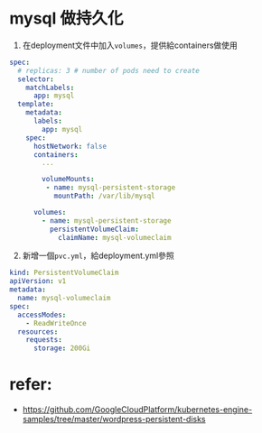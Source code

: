 # mysql 做持久化
1. 在deployment文件中加入`volumes`，提供給containers做使用


```yml
spec:
  # replicas: 3 # number of pods need to create
  selector:
    matchLabels:
      app: mysql
  template:
    metadata:
      labels:
        app: mysql
    spec:
      hostNetwork: false 
      containers:
        ...

        volumeMounts:
         - name: mysql-persistent-storage
           mountPath: /var/lib/mysql

      volumes:
        - name: mysql-persistent-storage
          persistentVolumeClaim:
            claimName: mysql-volumeclaim
```

2. 新增一個`pvc.yml`，給deployment.yml參照
```yml
kind: PersistentVolumeClaim
apiVersion: v1
metadata:
  name: mysql-volumeclaim
spec:
  accessModes:
    - ReadWriteOnce
  resources:
    requests:
      storage: 200Gi
```

# refer:
- https://github.com/GoogleCloudPlatform/kubernetes-engine-samples/tree/master/wordpress-persistent-disks